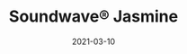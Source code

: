 ---
title: "Soundwave® Jasmine"
description: "The%20acoustic%20pane%20Jasminel%20is%20designed%20by%20Offecct%B4s%20new%20designer%20Layla%20Mehdi%20Pour%20and%20is%20inspired%20by%20nature%27s%20interplay%20between%20order%20and%20irregularity.%20The%20panel%20is%20shaped%20like%20a%20triangle%20and%20can%20be%20combined%20into%20various%20playful%20solutions.%0A%0AWhen%20Layla%20Mehdi%20Pour%20designed%20Jasmine%2C%20she%20was%20inspired%20by%20natural%20elements%20that%20may%20seem%20irregular%20in%20their%20macro%20form%2C%20but%20in%20the%20details%20have%20a%20wonderful%20precision%20and%20regular%20structure.%20In%20this%20case%2C%20she%20started%20foremost%20from%20flowers%20and%20developed%20them%20into%20a%20concrete%20product%20with%20a%20playful%20character.%0A%0ASolutions%20for%20creating%20good%2C%20sustainable%20sound%20environments%20in%20public%20spaces%20are%20becoming%20increasingly%20important.%20Jasmine%27s%20connection%20to%20the%20living%2C%20natural%20environment%20can%20be%20seen%20as%20a%20response%20to%20the%20growing%20need%20to%20reduce%20noise%20and%20restore%20calm%20in%2C%20for%20example%2C%20offices%2C%20restaurants%20and%20other%20meeting%20places.%0A%0A"
image_primary: "img/Soundwave-Jasmine-Acoustic-panels-Layla-Mehdi-Pour-offecct-15555.jpg"
image_secondary: "img/Soundwave-Jasmine-Acoustic-panels-Layla-Mehdi-Pour-offecct-15556.jpg"
href: "https://www.offecct.com/product/soundwave-jasmine-acoustic-panel/"
tags: 
  - "Offecct"
  - "Acoustic Panels"
designer: "Layla Mehdi Pour"
category: "Acoustic Panels"
subtitle: ""
manufacturer: "Offecct"
slug: "/manufacturers/offecct/acoustic-panels/layla-mehdi-pour-soundwave-jasmine"
date: "2021-03-10"
---